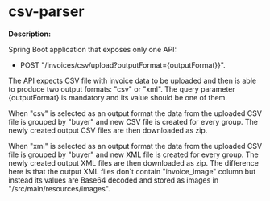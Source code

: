 # csv-parser

**Description:**

Spring Boot application that exposes only one API:
- POST "/invoices/csv/upload?outputFormat={outputFormat}}".

The API expects CSV file with invoice data to be uploaded and then is able to produce two output formats: "csv" or "xml".
The query parameter {outputFormat} is mandatory and its value should be one of them.

When "csv" is selected as an output format the data from the uploaded CSV file is grouped by "buyer" and new
CSV file is created for every group. The newly created output CSV files are then downloaded as zip.

When "xml" is selected as an output format the data from the uploaded CSV file is grouped by "buyer" and new
XML file is created for every group. The newly created output XML files are then downloaded as zip. The difference here
is that the output XML files don`t contain "invoice_image" column but instead its values are Base64 decoded and
stored as images in "/src/main/resources/images".
